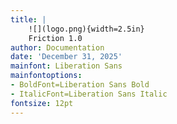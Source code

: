 ```yaml
---
title: |
    ![](logo.png){width=2.5in}  
    Friction 1.0
author: Documentation
date: 'December 31, 2025'
mainfont: Liberation Sans
mainfontoptions:
- BoldFont=Liberation Sans Bold
- ItalicFont=Liberation Sans Italic
fontsize: 12pt
---
```


